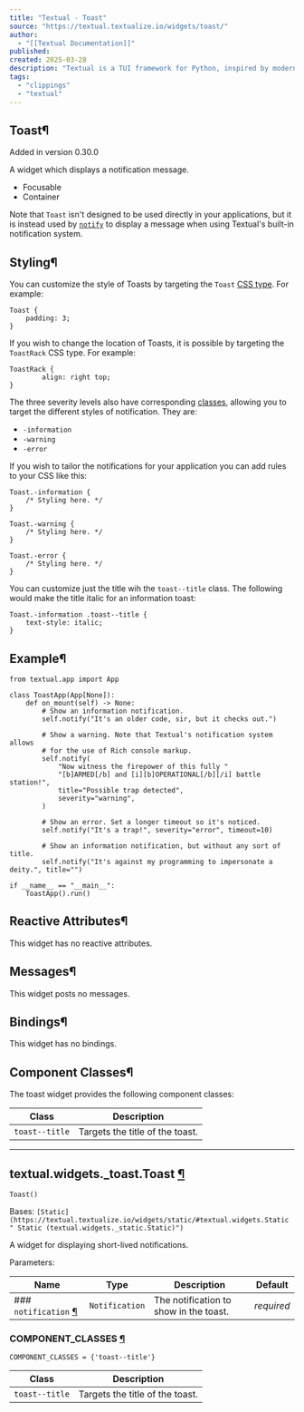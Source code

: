 ```yaml
---
title: "Textual - Toast"
source: "https://textual.textualize.io/widgets/toast/"
author:
  - "[[Textual Documentation]]"
published:
created: 2025-03-28
description: "Textual is a TUI framework for Python, inspired by modern web development."
tags:
  - "clippings"
  - "textual"
---
```

## Toast¶

Added in version 0.30.0

A widget which displays a notification message.

- Focusable
- Container

Note that `Toast` isn't designed to be used directly in your applications, but it is instead used by [`notify`](https://textual.textualize.io/api/app/#textual.app.App.notify " notify") to display a message when using Textual's built-in notification system.

## Styling¶

You can customize the style of Toasts by targeting the `Toast` [CSS type](https://textual.textualize.io/guide/CSS/#type-selector). For example:

```
Toast {
    padding: 3;
}
```

If you wish to change the location of Toasts, it is possible by targeting the `ToastRack` CSS type. For example:

```
ToastRack {
        align: right top;
}
```

The three severity levels also have corresponding [classes](https://textual.textualize.io/guide/CSS/#class-name-selector), allowing you to target the different styles of notification. They are:

- `-information`
- `-warning`
- `-error`

If you wish to tailor the notifications for your application you can add rules to your CSS like this:

```
Toast.-information {
    /* Styling here. */
}

Toast.-warning {
    /* Styling here. */
}

Toast.-error {
    /* Styling here. */
}
```

You can customize just the title wih the `toast--title` class. The following would make the title italic for an information toast:

```
Toast.-information .toast--title {
    text-style: italic;
}
```

## Example¶

<!-- SVG content removed by SVG Remover -->

```
from textual.app import App

class ToastApp(App[None]):
    def on_mount(self) -> None:
        # Show an information notification.
        self.notify("It's an older code, sir, but it checks out.")

        # Show a warning. Note that Textual's notification system allows
        # for the use of Rich console markup.
        self.notify(
            "Now witness the firepower of this fully "
            "[b]ARMED[/b] and [i][b]OPERATIONAL[/b][/i] battle station!",
            title="Possible trap detected",
            severity="warning",
        )

        # Show an error. Set a longer timeout so it's noticed.
        self.notify("It's a trap!", severity="error", timeout=10)

        # Show an information notification, but without any sort of title.
        self.notify("It's against my programming to impersonate a deity.", title="")

if __name__ == "__main__":
    ToastApp().run()
```

## Reactive Attributes¶

This widget has no reactive attributes.

## Messages¶

This widget posts no messages.

## Bindings¶

This widget has no bindings.

## Component Classes¶

The toast widget provides the following component classes:

| Class | Description |
| --- | --- |
| `toast--title` | Targets the title of the toast. |

---

## textual.widgets.\_toast.Toast [¶](https://textual.textualize.io/widgets/toast/#textual.widgets._toast.Toast "Permanent link")

```
Toast()
```

Bases: `[Static](https://textual.textualize.io/widgets/static/#textual.widgets.Static " Static (textual.widgets._static.Static)")`

A widget for displaying short-lived notifications.

Parameters:

| Name | Type | Description | Default |
| --- | --- | --- | --- |
| ### `notification` [¶](https://textual.textualize.io/widgets/toast/#textual.widgets._toast.Toast\(notification\) "Permanent link") | `Notification` | The notification to show in the toast. | *required* |

### COMPONENT\_CLASSES [¶](https://textual.textualize.io/widgets/toast/#textual.widgets._toast.Toast.COMPONENT_CLASSES "Permanent link")

```
COMPONENT_CLASSES = {'toast--title'}
```

| Class | Description |
| --- | --- |
| `toast--title` | Targets the title of the toast. |